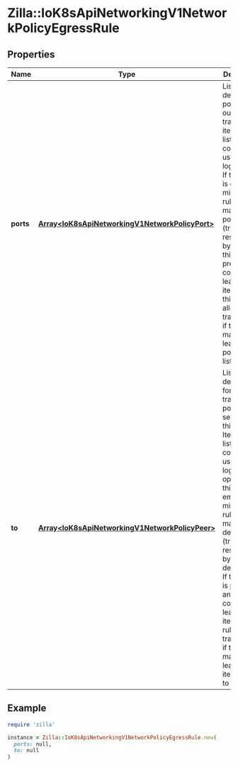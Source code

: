 # Zilla::IoK8sApiNetworkingV1NetworkPolicyEgressRule

## Properties

| Name | Type | Description | Notes |
| ---- | ---- | ----------- | ----- |
| **ports** | [**Array&lt;IoK8sApiNetworkingV1NetworkPolicyPort&gt;**](IoK8sApiNetworkingV1NetworkPolicyPort.md) | List of destination ports for outgoing traffic. Each item in this list is combined using a logical OR. If this field is empty or missing, this rule matches all ports (traffic not restricted by port). If this field is present and contains at least one item, then this rule allows traffic only if the traffic matches at least one port in the list. | [optional] |
| **to** | [**Array&lt;IoK8sApiNetworkingV1NetworkPolicyPeer&gt;**](IoK8sApiNetworkingV1NetworkPolicyPeer.md) | List of destinations for outgoing traffic of pods selected for this rule. Items in this list are combined using a logical OR operation. If this field is empty or missing, this rule matches all destinations (traffic not restricted by destination). If this field is present and contains at least one item, this rule allows traffic only if the traffic matches at least one item in the to list. | [optional] |

## Example

```ruby
require 'zilla'

instance = Zilla::IoK8sApiNetworkingV1NetworkPolicyEgressRule.new(
  ports: null,
  to: null
)
```

